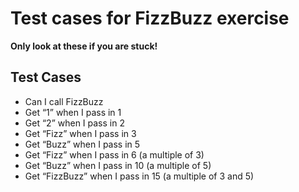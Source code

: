 # Test cases for FizzBuzz exercise

**Only look at these if you are stuck!**

## Test Cases
* Can I call FizzBuzz
* Get “1” when I pass in 1
* Get “2” when I pass in 2
* Get “Fizz” when I pass in 3
* Get “Buzz” when I pass in 5
* Get “Fizz” when I pass in 6 (a multiple of 3)
* Get “Buzz” when I pass in 10 (a multiple of 5)
* Get “FizzBuzz” when I pass in 15 (a multiple of 3 and 5)